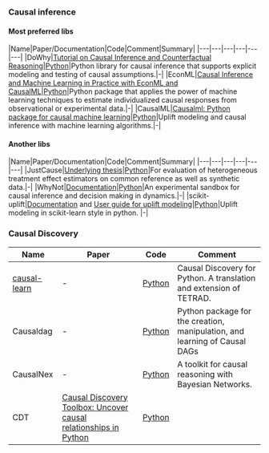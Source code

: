 



### Causal inference
#### Most preferred libs
|Name|Paper/Documentation|Code|Comment|Summary|
|---|---|---|---|---|---|
|DoWhy|[Tutorial on Causal Inference and Counterfactual Reasoning](http://causalinference.gitlab.io/kdd-tutorial/)|[Python](https://github.com/microsoft/dowhy)|Python library for causal inference that supports explicit modeling and testing of causal assumptions.|-|
|EconML|[Causal Inference and Machine Learning in Practice with EconML and CausalML](https://causal-machine-learning.github.io/kdd2021-tutorial/)|[Python](https://econml.azurewebsites.net/spec/spec.html)|Python package that applies the power of machine learning techniques to estimate individualized causal responses from observational or experimental data.|-|
|CausalML|[Causalml: Python package for causal machine learning](https://arxiv.org/pdf/2002.11631.pdf)|[Python](https://github.com/uber/causalml)|Uplift modeling and causal inference with machine learning algorithms.|-|

####  Another libs
|Name|Paper/Documentation|Code|Comment|Summary|
|---|---|---|---|---|---|
|JustCause|[Underlying thesis](https://justcause.readthedocs.io/en/latest/_downloads/e054f7a0fc9cf9e680173600cb4b4350/thesis-mfranz.pdf)|[Python](https://github.com/inovex/justcause)|For evaluation of heterogeneous treatment effect estimators on common reference as well as synthetic data.|-|
|WhyNot|[Documentation](https://whynot.readthedocs.io/en/latest/)|[Python](https://github.com/zykls/whynot)|An experimental sandbox for causal inference and decision making in dynamics.|-|
|scikit-uplift|[Documentation](https://www.uplift-modeling.com/en/latest/index.html) and [User guide for uplift modeling](https://www.uplift-modeling.com/en/latest/user_guide/index.html)|[Python](https://github.com/maks-sh/scikit-uplift)|Uplift modeling in scikit-learn style in python. |-|

### Causal Discovery
|Name|Paper|Code|Comment|
|---|---|---|---|
|[causal-learn](https://causal-learn.readthedocs.io/en/latest/)|-|[Python](https://github.com/cmu-phil/causal-learn)|Causal Discovery for Python. A translation and extension of TETRAD.|
|Causaldag|-|[Python](https://github.com/uhlerlab/causaldag)|Python package for the creation, manipulation, and learning of Causal DAGs|
|CausalNex|-|[Python](https://github.com/quantumblacklabs/causalnex)|A toolkit for causal reasoning with Bayesian Networks.|
|CDT|[Causal Discovery Toolbox: Uncover causal relationships in Python](https://arxiv.org/pdf/1903.02278)|[Python](https://github.com/Diviyan-Kalainathan/CausalDiscoveryToolbox)||




